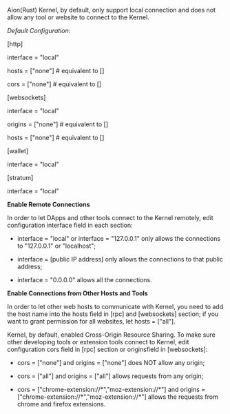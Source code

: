 Aion(Rust) Kernel, by default, only support local connection and does
not allow any tool or website to connect to the Kernel.

*Default Configuration:*

\[http\]

interface = "local"

hosts = \["none"\] \# equivalent to \[\]

cors = \["none"\] \# equivalent to \[\]

\[websockets\]

interface = "local"

origins = \["none"\] \# equivalent to \[\]

hosts = \["none"\] \# equivalent to \[\]

\[wallet\]

interface = "local"

\[stratum\]

interface = "local"

**Enable Remote Connections**

In order to let DApps and other tools connect to the Kernel remotely,
edit configuration interface field in each section:

  - interface = "local" or interface = "127.0.0.1" only allows the
    connections to "127.0.0.1" or "localhost";

  - interface = \[public IP address\] only allows the connections to
    that public address;

  - interface = "0.0.0.0" allows all the connections.

**Enable Connections from Other Hosts and Tools**

In order to let other web hosts to communicate with Kernel, you need to
add the host name into the hosts field
in \[rpc\] and \[websockets\] section; if you want to grant
permission for all websites, let hosts = \["all"\].

Kernel, by default, enabled Cross-Origin Resource Sharing. To make sure
other developing tools or extension tools connect to Kernel, edit
configuration cors field in \[rpc\] section or originsfield
in \[websockets\]:

  - cors = \["none"\] and origins = \["none"\] does NOT allow any
    origin;

  - cors = \["all"\] and origins = \["all"\] allows requests from any
    origin;

  - cors = \["chrome-extension://\*","moz-extension://\*"\] and origins
    = \["chrome-extension://\*","moz-extension://\*"\] allows the
    requests from chrome and firefox extensions.
